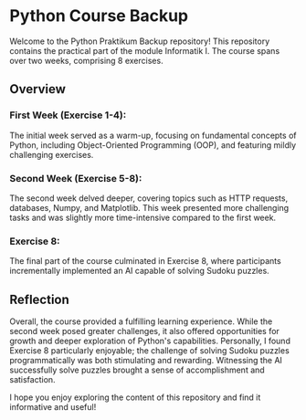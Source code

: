 # Python Course Backup

Welcome to the Python Praktikum Backup repository! This repository contains the practical part of the module Informatik I. The course spans over two weeks, comprising 8 exercises.

## Overview

### First Week (Exercise 1-4):
The initial week served as a warm-up, focusing on fundamental concepts of Python, including Object-Oriented Programming (OOP), and featuring mildly challenging exercises.

### Second Week (Exercise 5-8):
The second week delved deeper, covering topics such as HTTP requests, databases, Numpy, and Matplotlib. This week presented more challenging tasks and was slightly more time-intensive compared to the first week.

### Exercise 8:
The final part of the course culminated in Exercise 8, where participants incrementally implemented an AI capable of solving Sudoku puzzles.

## Reflection

Overall, the course provided a fulfilling learning experience. While the second week posed greater challenges, it also offered opportunities for growth and deeper exploration of Python's capabilities. Personally, I found Exercise 8 particularly enjoyable; the challenge of solving Sudoku puzzles programmatically was both stimulating and rewarding. Witnessing the AI successfully solve puzzles brought a sense of accomplishment and satisfaction.

I hope you enjoy exploring the content of this repository and find it informative and useful!
